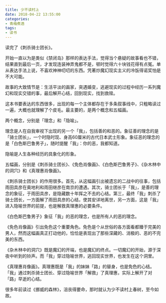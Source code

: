 ```yaml
---
title: 少不读村上
date: 2018-04-22 13:55:00
categories:
- 青梅煮酒
tags:
- 读书
---
```

读完了《刺杀骑士团长》。

开始一直以为是类似《禁闭岛》那样的表达手法，觉得当个悬疑的故事看也不错，结果直到最后一页，才发现连装神弄鬼都不是，顿时觉得六十块钱花得有点冤。单从表达手法上说，不喜欢神神叨叨的东西。凭著炒魔幻现实主义的冷饭得诺奖怕是不大可能。

故事的大致情节是：生活平淡的画家，突遇婚变，逃避现实的过程中经历一系列魔幻和现实交错的事，最后解开心结，回到现实，找到救赎。

这本书要表达的东西很多，出现的每一个主体都存在于多条叙事线中，只粗略读过一遍，大概也就理解了个皮毛。最主要的，是两个概念和五幅画。

两个概念，分别是「理念」和「隐喻」。

理念是人在自我审视下出现的另一个「我」，包括善的和恶的。象征善的理念的是「骑士团长」，一个时隐时现、身高60厘米的古代日本武士形象。象征恶的理念的是「白色斯巴鲁男子」，随时提醒「我」：你的恶，我都知道。

隐喻是人生各种经历的具象化的形象。

五幅画，分别是《刺杀骑士团长》、《免色肖像画》、《白色斯巴鲁男子》、《杂木林中的洞穴》和《真理惠肖像画》。

《刺杀骑士团长》的作用很多。首先，从这幅画引出被遗忘的二战中的往事，包括雨田具彦在奥地利和雨田继彦在南京的遭遇。其次，骑士团长于「我」，是善的理念的象征，于雨田具彦，是隐藏数十年挥之不去的心结。第三，最终「我」刺杀了骑士团长，一方面解了雨田具彦的心结，使其安详地离世，另一方面，这是「我」进入隐喻世界的前提，也是解救真理惠的必要条件。

《白色斯巴鲁男子》象征「我」的恶的理念，也是所有人的恶的理念。

《免色肖像画》引出免色这个重要角色。免色是个从世俗的各方面看都臻于完美的男人，然而这幅画真正打动他的，恰恰是表现出了那些深藏的、消极的、恶的不完美的东西。

《杂木林中的洞穴》既是魔幻的开端，也是魔幻的终点。一切魔幻的开始，源于深夜中听到的铃声。而「我」穿过隐喻世界，逃回现实世界，也发生在这个洞里。

《真理惠肖像画》。真理惠既是「我」的妹妹「路」的替身，也是免色的心结。「我」通过刺杀骑士团长、穿过隐喻世界「解救」了真理惠，实际上解开了对「路」早逝的心结。

很多年前读过《挪威的森林》，沮丧得要命，那时就认为少不读村上春树，至今如故。

